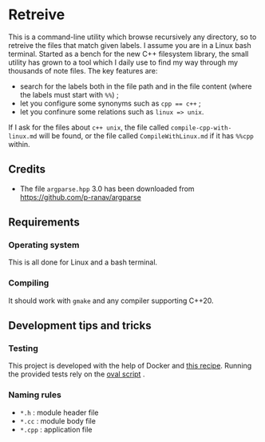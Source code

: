 
# Retreive

This is a command-line utility which browse recursively any directory, so to retreive the files that match given labels. I assume you are in a Linux bash terminal. Started as a bench for the new C++ filesystem library, the small utility has grown to a tool which I daily use to find my way through my thousands of note files. The key features are:
- search for the labels both in the file path and in the file content (where the labels must start with `%%`) ;
- let you configure some synonyms such as `cpp == c++` ;
- let you confinure some relations such as  `linux => unix`.

If I ask for the files about `c++ unix`, the file called `compile-cpp-with-linux.md` will be found, or the file called `CompileWithLinux.md` if it has `%%cpp` within.


## Credits

- The file `argparse.hpp` 3.0 has been downloaded from https://github.com/p-ranav/argparse


## Requirements

### Operating system

This is all done for Linux and a bash terminal.

### Compiling

It should work with `gmake` and any compiler supporting C++20.


## Development tips and tricks

### Testing

This project is developed with the help of Docker and [this recipe](https://github.com/chavid/DevScripts/blob/main/Cpp20/Dockerfile). Running the provided tests rely on the [oval script](https://github.com/chavid/MyDevTools/blob/main/bin/oval.py) .

### Naming rules

- `*.h` : module header file
- `*.cc` : module body file
- `*.cpp` : application file
